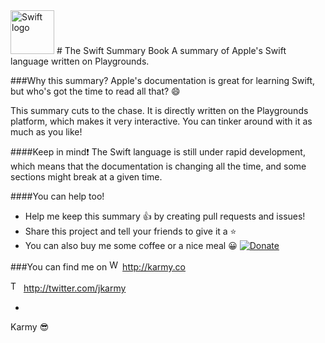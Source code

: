 <img src="https://swift.org/assets/images/swift.svg" alt="Swift logo" height="70" >
# The Swift Summary Book
A summary of Apple's Swift language written on Playgrounds.


###Why this summary?
Apple's documentation is great for learning Swift, but who's got the time to read all that? :smile:

This summary cuts to the chase. It is directly written on the Playgrounds platform, which makes it very interactive.
You can tinker around with it as much as you like!


####Keep in mind:exclamation:
The Swift language is still under rapid development, which means that the documentation is changing all the time, and some sections might break at a given time.


####You can help too!
- Help me keep this summary :+1: by creating pull requests and issues!
- Share this project and tell your friends to give it a ⭐
- You can also buy me some coffee or a nice meal 😀 [![Donate](https://www.paypalobjects.com/en_US/i/btn/btn_donate_LG.gif)](https://www.paypal.com/cgi-bin/webscr?cmd=_s-xclick&hosted_button_id=7S2K2TJNR4F4A)

###You can find me on
<img src="http://25.media.tumblr.com/tumblr_m5xo9frXtv1rysqvgo1_1280.png" alt="Web logo" height="17" > http://karmy.co

<img src="https://cdn3.iconfinder.com/data/icons/free-social-icons/67/twitter_circle_black-512.png" alt="Twitter logo" height="17" > http://twitter.com/jkarmy

-
Karmy :sunglasses:
